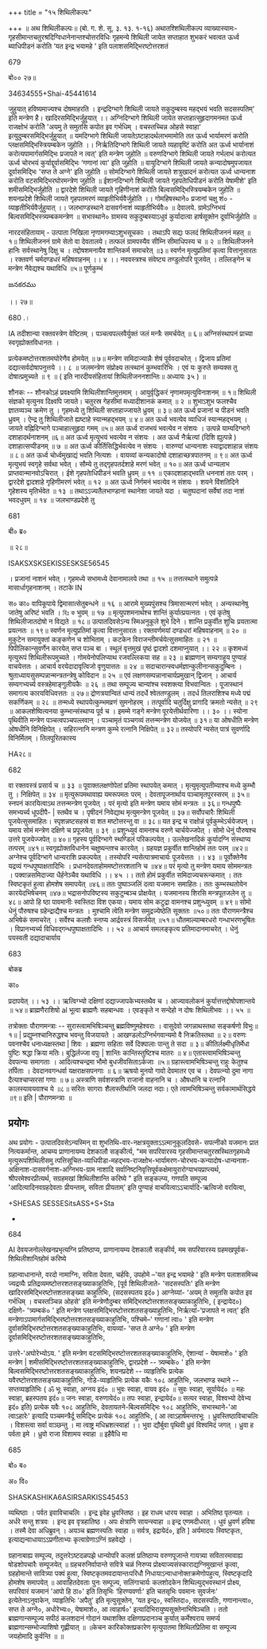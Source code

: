 +++
title = "१५ शिथिलीकल्पः"

+++
॥ अथ शिथिलीकल्पः॥ (बो. ग. शे. सू. ३. १३. १-१६) अथातश्शिथिलीकल्प व्याख्यास्यामः- गृहसीमान्तचतुरश्रदिग्विधानेनान्तश्चोत्तरविधिः गृहमन्ये शिथिली जायेत सप्ताहात शुभकरं भवत्वत ऊर्ध्व ब्याधिपीडनं करोति ‘यत इन्द्र भयामहे ' इति पलाशसमिद्भिरष्टोत्तरशतं

679

बो०० २७॥

34634555+Shai-45441614

जुहुयात् हविष्यमाज्यश्च दोषमाहरति । इन्द्रदिग्भागे शिथिली जायते सकुदुम्बस्य महद्भयं भवति सदसस्पतिम्' इति मन्त्रेण है। खादिरसमिद्भिर्जुहुयात् ।। अग्निदिग्भागे शिथिली जायेत सप्ताहात्सुहृदागमनमत ऊर्ध्व राजक्षोभं करोतेि 'अयमु ते समुतसि कपोत इव गर्भधिम् । वचस्तच्चिन्न ओहसे स्वाहा' इत्युदुम्बरसमिद्भिर्जुहुयात् ॥ यमदिग्भागे शिथिली जायतेऽष्टाहादर्थलाभमामोति तत ऊर्ध्व भार्यामरणं करोति प्लक्षसमिद्भिस्त्रियम्बकेन जुहोति ।। निर्ऋतिदिग्भागे शिथिली जायते व्यहावृष्टिं करोति अत ऊर्ध्व भार्यानाशं करोत्यपामार्गसमिद्भिः प्रजापते न त्वत्' इति मन्त्रेण जुहोति ॥ वरुणदिग्भागे शिथिली जायते गर्भलाभं करोत्यत ऊर्ध्व चोरभयं कुर्याद्दूर्वासमिद्भिः ‘गणानां त्वा' इति जुहोति ॥ वायुदिग्भागे शिथिली जायते कन्यादोषमुपजायत दूर्वासमिद्भिः 'सप्त ते अग्ने' इति जुहोति ॥ सोमदिग्भागे शिथिली जायते शत्रुखादनं करोत्यत ऊर्ध्व धान्यनाश करोति वटसमिद्भिरघोरमन्त्रेण जुहोति ॥ ईशानदिग्भागे शिथिली जायते गृहपतेाधिपीडनं करोति येषामीशे' इति शमीसमिद्भिर्जुहोति ॥ द्वारदेशे शिथिली जायते गृहिणीनाशं करोति बिल्वसमिद्भिस्त्रियम्बकेन जुहोति ॥ शयनप्रदेशे शिथिली जायते गृहपतमरणं व्याहृतीभिर्यवैर्जुहोति ।। गोमहिषस्थाने० प्रजानां चक्षु शं० - व्याहृतीभिर्यवैर्जुहुयात् ।। जलभाण्डस्थाने दासवर्गनाशं व्याहृतीभिर्यवैः० ॥ देवालये. ग्रामेऽग्निभयं बिल्वसमिद्भिस्त्र्यम्बकमन्त्रेण ॥ सभास्थाने० ग्रामस्य सकुदुम्बस्याऽधुवं कुर्यादात्वा हार्षसूक्तेन दूर्वाभिर्जुहोति ॥

नारदसंहितायाम् - उत्पाता निखिला नृणामगम्याऽशुभसूचकाः । तथाऽपि सद्यः फलदं शिथिलीजननं महत् ॥१॥ शिथिलीजननं ग्रामे सेतो वा देवतालये। तत्फलं ग्रामपस्यैव सीम्नि सीमाधिपस्य च ॥ २ ॥ शिथिलीजनने हानिः सर्वस्थानेषु दिक्षु च । तद्दोषशमनायैव शान्तिकर्म समाचरेत् ॥३॥ स्वर्णन मृत्युप्रतिमां कृत्वा वित्तानुसारतः । रक्तवर्ण चर्मदण्डधरं महिषवाहनम् ।। ४ ।। नववस्त्रश्च संवेष्ट्य तण्डुलोपरि पूजयेत् । तल्लिङ्गेन च मन्त्रेण नैवेद्यश्च यथाविधि ॥५॥ पूर्णकुम्भं

జనకరము

।। २७॥

680 .।

IA तदीशान्या रक्तवस्त्रेण वेष्टितम् । पञ्चत्वपल्लवैर्युक्तं जलं मन्त्रैः समर्चयेत् ॥ ६॥ अग्निसंस्थापनं प्राच्या स्वगृह्योक्तविधानतः ।

प्रत्येकमष्टोत्तरशतमघोरेणैव होमयेत् ॥ ७॥ मन्त्रेण समिदाज्यान्नैः शेषं पूर्ववदाचरेत् । द्विजाय प्रतिमां दद्यात्सर्वदोषापनुत्तये ।। ८ ॥ जलमन्त्रेण संप्रोक्ष्य तत्स्थानं कुम्भवारिभिः । एवं यः कुरुते सम्यक्स तु दोषात्प्रमुच्यते ॥ ९ ॥ ( इति नारदीयसंहितायां शिथिलीजननशान्तिः॥ अध्यायः ३५ ) ॥

शौनकः -- शौनकोऽहं प्रवक्ष्यामि शिथिलीशान्तिमुत्तमाम् । आयुर्वृद्धिकरं नृणामपमृत्युविनाशनम् ॥ १॥ शिथिली संज्ञको मृत्युनव दिक्ष्वपि जायते। चतुरस्र गेहसीमां मध्यादीशानकं कमात् ॥ २ ॥ शुभाऽशुभ फलश्चैव ज्ञातव्यञ्च क्रमेण तु । गृहमध्ये तु शिथिली सप्ताहाज्जायते ध्रुवम् ॥ ३॥ अत ऊर्ध्व प्रजानां च पीडनं भवति ध्रुवम् । ऐन्द्र तु शिथिलीजाते ह्यष्टाहे स्यान्महद्भयम् ॥ ४॥ अत ऊर्ध्व भवत्येव व्याधिजं स्यान्महद्भयम् । जायते वह्निदिग्भागे पञ्चाहात्सुहृदा गमम् ॥५॥ अत ऊर्ध्व राजभयं भवत्येव न संशयः । उत्पन्ने याम्यदिग्भागे दशाहादर्थनाशनम् ॥६॥ अत ऊर्ध्व मृत्युभयं भवत्येव न संशयः । अत ऊर्ध्व नैर्ऋत्यां (दिशि ह्युत्पन्ने ) दशाहात्सप्पीडनम् ॥ ७ ॥ अत ऊर्ध्व कीर्तिसिद्धिर्भवत्येव न संशयः । वारुण्यां धान्यनाशः स्याद्वादशाहान्न संशयः ॥ ८॥ अत ऊर्ध्व चोर्ध्वमुखाद्यं भवति नित्यशः । वायव्यां कन्यकादोषो दशाहाच्छत्रपातनम् ॥ ९॥ अत ऊर्ध्व मृत्युभयं स्वगृहे सर्वथा भवेत् । सौम्ये तु तद्गृहपतर्दशाहे मरणं भवेत् ॥ १०॥ अत ऊर्ध्व धान्यलाभ प्राप्तवान्मानवोऽचिरात् । ईशे गृहपतेाधिपीडनं भवति ध्रुवम् ॥ ११ ॥ एकादशाहाद्भवति धननाशं ततः परम् । द्वारदेशे द्वादशाहे गृहिणीमरणं भवेत् ॥ १२ ॥ अत ऊर्ध्व निर्गमनं भवत्येव न संशयः । शयने विंशतिदिने गृहेशस्य मृतिर्भवेत ॥ १३ ॥ तथाऽऽज्यतैलभाण्डानां स्थानेशा जायते यदा । चतुष्पदानां सर्वेषां तदा नाशं भवदधुवम् ॥ १४ ॥ जलभाण्डप्रदेशे तु

681

बी० ब्र०

॥ २८॥

ISAKSXSKSEKISSESKSE56545

। प्रजानां नाशनं भवेत् । गृहमध्ये सभामध्ये देवानामालये तथा ॥ १५ ॥ तत्तत्स्थाने समुत्पन्ने मासार्धागृहनाशनम् । तटाके IN

स० का० वापिकूपाये द्विमासात्सेतुबन्धने ॥ १६ ॥ आरामे मुख्यपुंसश्च त्रिमासान्मरणं भवेत् । अन्यस्थानेषु जातेषु अरिष्टं भवति । হিঃ ক भुवम् ॥ १७ ॥ मृत्युपशमनार्थश्च शान्तिं कुर्यात्प्रयत्नतः । एवं कृतेषु शिथिलीजातदोषो न विद्यते ॥ १८॥ उत्पातदिवसेऽन्य स्मिअनुकूले शुभे दिने । शान्ति प्रकुर्वीत शुचिः प्रयतात्मा प्रयत्नतः ॥ १९॥ स्वर्णन मृत्युप्रतिमां कृत्वा वित्तानुसारतः। रक्तवर्णमयां दण्डधरां महिषवाहनाम् ॥ २० ॥ मुकुटेन समायुक्तां कङ्कणेन च शोभिताम् । कटकेन विराजन्तीमर्चयेत्सुसमाहितः ॥ २१ ॥ पिपीलिकान्सुवर्णेन कारयेत् सप्त पञ्च बा । स्थूलं वृत्तमुखं पृष्ठं द्वादशो दशमाप्नुयात् ।। २२ ॥ कृशमध्यं मृत्युरूपं शिथिलीरूपमुच्यते । गोमयेनोपलिप्याथ रजवल्लिकया सह ॥ २३ ॥ ब्राह्मणान् सम्यगाहूय पुण्याहं वाचयेत्ततः । आचार्य वरयेदादावृत्विजो वृणुयात्ततः ॥ २४ ॥ सदाचारान्स्वधर्मज्ञान्कुलीनान्सकुदुम्बिनः । श्रुताध्यायसुसम्पन्नान्मन्त्रतन्त्रेषु कोविदान ॥ २५ ॥ एवं लक्षणसम्पन्नानाचार्यप्रमुखान् द्विजान् । आचार्य सम्यगभ्यर्च्य वस्त्रहेमाङ्गुलीयकैः ॥ २६ ॥ तथा सम्पूज्य चान्यांश्च स्वशक्त्या विभवान्वितः । पूजास्थानं समागत्य कारयविधिवत्ततः ॥ २७॥ द्रोणत्रयान्वितं धान्यं तदर्धे श्वेततण्डुलम् । तदर्ध तिलराशिश्च मध्ये पद्मं सकर्णिकम् ॥ २८ ॥ तन्मध्ये स्थापयेत्कुम्भमव्रणं सुमनोहरम् । तत्पूर्वादि चतुर्दिक्षु प्रागादि क्रमतो न्यसेत् ॥ २९ ॥ आकलशेष्वित्यनया कुम्भान्संस्थाप्य पूर्व च । इमम्मे गङ्गे मन्त्रेण पूरयेत्तीर्थवारिणा ।। ३० ।। स्योना पृथिवीति मन्त्रेण पञ्चत्वपञ्चपल्लवान् । पञ्चामृतं पञ्चगव्यं तत्तन्मन्त्रेण योजयेत् ॥ ३१॥ या ओषधीति मन्त्रेण ओषधीनि विनिक्षिपेत् । सहिरत्नानि मन्त्रण कुम्भे रत्नानि निक्षिपेत् ॥ ३२॥ तस्योपरि न्यसेत् पात्रं सुवर्णादि विनिर्मितम् । तिलपूरितकास्य

HA२८॥

682

वा रक्तवस्त्रं प्रसार्य च ॥ ३३ ॥ पूवाक्तलक्षणोपेतां प्रतिमा स्थापयेत् कमात् । मृत्युमृत्युपतीम्याश्च मध्ये कुम्भौ तु । निक्षिपेत् ॥ ३४ ॥ मृत्युरूपमथावाह्य यमरूपमतः परम् । देवतापूजनार्थाय पञ्चामृतपुरस्सरम् ॥ ३५॥ स्नपनं कारयित्वाऽथ तत्तन्मन्त्रेण पूजयेत् । परं मृत्यो इति मन्त्रेण यमाय सोमं मन्त्रतः ॥ ३६॥ गन्धपुष्पैः समभ्यर्च्य धूपदीपै- | स्तथैव च । पृषीदनं निवेद्याथ मृत्युमन्त्रेण पूजयेत् ॥ ३७॥ सर्वोपचारैः शिथिली पूजयेत्सुसमाहितः। स्पृशन्नष्टसहस्रं वा शत मष्टोत्तरन्तु वा ॥ ३८॥ यत इन्द्र च राक्षोन्नं पूर्वकुम्भेऽर्चयेजपन् । यमाय सोमं मन्त्रेण दक्षिणे च प्रपूजयेत् ॥ ३९ ॥ प्रशुन्ध्युवं वामनश्च वरुणे चार्चयेज्जपेत् । सोमो धेनुं पौरुषश्च उत्तरे पूजयेज्जपेत् ॥ ४०॥ गृहस्य पूर्वदिग्भागे स्थण्डिलं परिकल्पयेत् । उल्लेखनादिकं कुर्यादग्नि संस्थाप्य तत्परम् ॥४१॥ स्वगृह्योक्तविधानेन चक्षुष्यन्तश्च कारयेत् । ग्रहयज्ञ प्रकुर्वीत शान्तिहोमं ततः परम् ॥४२॥ अग्नेश्च पूर्वदिग्भागे धान्यराशि प्रकल्पयेत् । तस्योपरि न्यसेत्पात्रमाचार्यः पूजयेत्ततः ।। ४३ ॥ पूर्वोक्तेनैव यद्रव्यं गन्धपुष्पाक्षतादिभिः । प्रधानदेवताहोममष्टोत्तरशतानि च ॥४४॥ परं मृत्यो तु मन्त्रेण यमाय सोममन्त्रतः । पक्वान्नसमिदाज्या धैर्हनेञ्चैव यथाविधि ।। ४५ ।। ततो होमं प्रकुर्वीत समिदाज्यचरून्कमात् । ततः स्विष्टकृतं हुत्वा होमशेष समापयेत् ॥४६॥ ततः पुष्पाञ्जलिं दत्वा यजमानः समाहितः। ततः कुम्भस्थतोयेन कारयेदभिषेचनम् ॥४७॥ भद्रासनोपविष्टस्य सकुटुम्बञ्च प्रोक्षयेत् । यजमानस्य शिरसि मन्त्रपूतजलेन तु ॥४८॥ आपो हि ष्ठा पावमानीः स्वस्तिदा विश एकया। यमाय सोम कटुद्रा वामनश्च प्रशुन्ध्युवम् ॥ ४९॥ सोमो धेनुं पौरुषश्च ग्रहेन्द्राद्यैश्च मन्त्रतः । मुश्चामि त्वेति मन्त्रेण समुद्रज्येष्ठेति सूक्ततः ॥५०॥ ततः पौराणमन्त्रैश्च अभिषेकं समाचरेत् । सर्वेश्च कलशैः स्नाप्य आर्द्रवस्त्रं विसर्जयेत् ॥५१॥ धौतमाल्याम्बरधरो गन्धाभरणभूषितः । विप्रानभ्यर्च्य विधिवद्गन्धपुष्पाक्षतादिभिः ।। ५२ ॥ आचार्य समलङ्कृत्य प्रतिमादानमाचरेत् । धेनुं पयस्वती दद्यादाचार्याय

683

बोकब्र

का०

प्रदापयेत् ।। ५३ ।। ऋत्विग्भ्यो दक्षिणां दद्याज्जापकेभ्यस्तथैव च । आज्यावलोकनं कुर्यात्तत्तद्दोषोपशान्तये ॥ ५४॥ ब्राह्मणैराशिषो al भूत्वा ब्राह्मणैः सहबान्धवः । एवङ्कृते न सन्देहो न दोषः शिथिलीभवः ।। ५५ ॥

तत्रोक्ताः पौराणमन्त्राः -- सुरास्त्वामभिषिञ्चन्तु ब्रह्मविष्णुमहेश्वराः । वासुदेवो जगन्नाथस्तथा सङ्कर्षणो विभुः॥१॥ | प्रद्युम्नश्चानिरुद्धश्च भवन्तु विजयायते । आखण्डलोऽग्निर्भगवान्यमो वै निक्रतिस्तथा ॥ २॥ वरुणः पवनश्चैव धनाध्यक्षस्तथा | शिवः । ब्रह्मणा सहिताः सर्वे दिक्पालाः पान्तु ते सदा ॥ ३॥ कीतिर्लक्ष्मीधृतिर्मेधा पुष्टिः श्रद्धा क्रिया मतिः। बुद्धिर्लज्जा वपुः | शान्तिः कान्तिस्तुष्टिश्च मातरः ॥ ४॥ एतास्त्वामभिषिञ्चन्तु देवपत्न्यः समागताः । आदित्यश्चन्द्रमा भौमो बुधजीवसिताऽर्कजाः ॥५॥ ग्रहास्त्वामभिषिञ्चन्तु राहुः केतुश्च तर्पिताः । देवदानवगन्धर्वा यक्षराक्षसपनगाः ॥ ६॥ ऋषयो मुनयो गावो देवमातर एव च । देवपत्न्यो दुमा नागा दैत्याश्चाप्सरसां गणाः ॥ ७॥ अस्त्राणि सर्वशस्त्राणि राजानो वाहनानि च । औषधानि च रत्नानि कालस्यावयवाश्च ये ॥८॥ सरितः सागराः शैलास्तीर्थानि जलदा नदाः। एते त्वामभिषिञ्चन्तु सर्वकामार्थसिद्धये ॥९॥ इति | पौराणमन्त्राः ॥
## प्रयोगः
अथ प्रयोगः - उत्पातदिवसेऽन्यस्मिन् वा शुभतिथि-वार-नक्षत्रयुक्ताऽऽत्मानुकूलदिवसे- सपत्नीको यजमानः प्रात नित्यकर्मान्त, आचम्य प्राणानायम्य देशकालौ सङ्कीर्त्य, "मम सपरिवारस्य गृहसीमान्तचतुरस्रस्थितगृहमध्ये मृत्युरूपशिथिलीसमु त्पत्तिसूचित-व्याधिपीडा-महद्भय-राजक्षोभ-भार्यामरण-चोरभय-कन्यादोष-धान्यनाश-अक्षिनाश-दासवर्गनाश-अग्निभय-ग्राम नाशादि सर्वानिष्टनिवृत्तिपूर्वकक्षेमायुरारोग्याभयप्राप्त्यर्थ, श्रीपरमेश्वरप्रीत्यर्थ, सग्रहमखां शिथिलीशान्ति करिष्ये " इति सङ्कल्प्य, गणपति सम्पूज्य 'आदित्यादिनवग्रहदेवताः प्रीयन्ताम्, सविता प्रीयताम्' इति पुण्याहं वाचयित्वाऽऽचार्यादि-ऋत्विजो वरयित्वा,

+SHESAS SESSESitsASS+S+Sta

-

684

AI देवयजनोल्लेखनप्रभृत्यग्नि प्रतिष्ठाप्य, प्राणानायम्य देशकालौ सङ्कीर्य, मम सपरिवारस्य ग्रहमखपूर्वक-शिथिलीशान्तिहोमं करिष्ये

ग्रहान्वाधानान्ते, वरदो नामाग्निः, सविता देवता, चर्हविः, उपहोमे –'यत इन्द्र भयामहे ' इति मन्त्रेण पलाशसमिच्च ज्यद्रव्यैः प्रतिद्रव्यमष्टोत्तरशतसङ्ख्याकाहुतिभिः, [पूर्व शिथिलीजाते- 'सदसस्पतिः' इति मन्त्रेण खादिरसमिद्भिरष्टोत्तशतसङ्ख्या काहुतिभिः, (सदसस्पतय इदं० ) आग्नेय्यां- 'अयम् ते समुतसि कपोत इव गर्भधिम् । वचस्तञ्चिन्न ओहसे' इति मन्त्रेणौदुम्बर समिद्भिरष्टोत्तरशतसङ्ख्याकाहुतिभिः, ( इन्द्रायेद०) दक्षिणे- 'त्र्यम्बकं० ' इति मन्त्रेण प्लक्षसमिद्भिरष्टोत्तरशतसङ्ख्याहुतिभिः, निर्ऋत्यां-'प्रजापते न त्वत्' इति मन्त्रेणाऽपामार्गसमिद्भिरष्टोत्तरशतसङ्ख्याकाहुतिभिः, पश्चिमे–' गणानां त्वा० ' इति मन्त्रेण दुर्वासमिद्भिरष्टोत्तरशतसङ्ख्याकाहुतिभिः, वायव्यां- 'सप्त ते अग्ने० ' इति मन्त्रेण दूर्वासमिद्भिरष्टोत्तरशतसङ्ख्याकाहुतिभिः,

उत्तरे-'अघोरेभ्योऽय. ' इति मन्त्रेण वटसमिद्भिरष्टोत्तरशतसङ्ख्याकाहुतिभिः, ऐशान्यां - येषामाशे० ' इति मन्त्रेण | शमीसमिद्भिरष्टोत्तरशतसङ्ख्याकाहुतिभिः, द्वारप्रदेशे -- त्र्यम्बके० ' इति मन्त्रेण बिल्वसमिद्भिरष्टोत्तरशतसङ्ख्याकाहुतिभिः, शयनप्रदेशे -- व्याहृतिभिः प्रत्येक यवैरष्टोत्तरशतसङ्ख्याकाहुतिभिः, गोडे-व्याहृतिभिः प्रत्येक यकैः १०८ आहुतिभिः, जलभाण्ड स्थाने -- सप्तव्याहृतिभिः ( ॐ भूः स्वाहा, अग्नय इदं० ॥ भुवः स्वाहा, वायव इदं० ॥ सुवः स्वाहा, सूर्यायेदं० ॥ महः स्वाहा, ब्रहस्पतय इदं०॥ जनः स्वाहा, वरुणायेदं०॥ तपः स्वाहा, इन्द्रायेदं०॥ सत्यर स्वाहा, विश्वभ्यो देवेभ्य इदं० इति) प्रत्येक यवैः १०८ आहुतिभिः, देवतायतने-बिल्वसमिद्भिः १०८ आहुतिभिः, सभास्थाने-'आ त्वाऽहारेः' इत्यादि पञ्चमन्त्रैर्दू समिद्भिः प्रत्येकं १०८ आहुतिभिः, ( आ त्वाऽहार्षमन्तरभूः । ध्रुवस्तिष्ठाविचाचलिः । विशस्त्वा सर्वा वाञ्छन्तु । मा त्वाष्ट्र मधिभ्रशत्स्वाहा॑ ।। भुवा द्यौर्बुवा पृथिवी ध्रुवं विश्वमिदं जगत् । ध्रुवा ह पर्वता इमे । ध्रुवो राजा विशामय स्वाहा ॥ इहैवैधि मा

685

बो० ब०

अ० वि०

SHASKASHIKA6ASIRSARKISS45453

व्यथिष्ठाः । पर्वत इवाविचाचलिः । इन्द्र इवेह ध्रुवस्तिष्ठ । इह राधम धारय स्वाहा । अभितिष्ठ पृतन्यतः । अर्धरे सन्तु शत्रवः । इन्द इव वृत्रहातिष्ठ । अपः क्षेत्राणि सायन्स्वाहा ॥ इन्द्र एणमदीधरत् । धुवं ध्रुवर्ण हविषा । तस्मै देवा अधिब्रुवन् । अयञ्च ब्रह्मणस्पतिः स्वाहा ॥ सर्वत्र, इद्रायेदं०, इति ] अर्यमादयः स्विष्टकृतः, इत्याद्यन्वाधायाऽऽप्रणीताभ्यः कृत्वाग्रेणाऽग्निं ग्रहवेद्यो ।

ग्रहानाबाह्य सम्पूज्य, तदुत्तरेऽष्टदळपझे धान्योपरि कलशं प्रतिष्ठाप्य वरुणपूजान्ते गायत्र्या सवितारमावाह्य षोडशोपचारैः सम्पूजयेत् ॥ ग्रहचरुनिर्वापान्ते सवित्रे चळं निरुप्य प्रोक्ष्याज्यसंस्काराद्यग्निमुखान्तं कृत्वा, ग्रहहोमान्ते सावित्र्या पक्वं हुत्वा, स्विष्टकृतमवदायान्तःपरिधौ निधायाऽन्वाधानोक्तक्रमेणोपहुत्य, स्विष्टकृदादि होमशेष समापयेत् ॥ आवाहितदेवताः पुनः सम्पूज्य, सलिंगाचार्यः कलशोदकेन शिथिल्युद्भवस्थानं प्रोक्ष्य, सपरिवारं यजमानं 'आपो हि ठा०' इति तिसृभिः ‘हिरण्यवर्णाः' इति चतसृभिः पवमानः सुवर्जनः' इत्येतेनाऽनुवाकेन, व्याहृतिभिः ‘अपैतु' इति मृत्युसूक्तेन, ‘यत इन्द्र०, स्वस्तिदा०, सदसस्पतिः, गणानान्त्वा०, सप्त ते अग्ने०, अधोरेभ्यः०, येषामाशे०, आ त्वाहार्ष०' इत्यादिभिरायुष्यसूक्तेनाभिषिञ्चति । ततो ब्राह्मणान्सम्पूज्य सपीठं कलशदानं गोदानं यथाशक्ति दक्षिणाप्रदानञ्च कुर्यात् कर्मेश्वराय समर्प्य ब्राह्मणान्सम्भोज्याशिषो गृह्णीयात् ॥ ॥केचन कारिकोक्तप्रकारेण मृत्युपातमा शिथिलप्रितिमा वा सम्पूज्य जयहोमादि कुर्वन्ति ॥ ॥